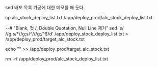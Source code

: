 sed 배포 목록 가공에 대한 메모를 해 둔다.

cp alc_stock_deploy_list.txt /app/deploy_prod/alc_stock_deploy_list.txt

--# "Blank, 첫 /, Double Quotation, Null Line 제거" 
sed 's/ //g;s/*//g;s/^\///g;/^$/d' /app/deploy_stock_deploy_list.txt > /app/deploy_prod/target_alc_stock.txt

echo "" >> /app/deploy_prod/target_alc_stock.txt

rm -rf /app/deploy_prod/alc_stock_deploy_list.txt

